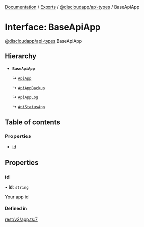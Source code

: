 [Documentation](../README.md) / [Exports](../modules.md) / [@discloudapp/api-types](../modules/discloudapp_api_types.md) / BaseApiApp

# Interface: BaseApiApp

[@discloudapp/api-types](../modules/discloudapp_api_types.md).BaseApiApp

## Hierarchy

- **`BaseApiApp`**

  ↳ [`ApiApp`](discloudapp_api_types.ApiApp.md)

  ↳ [`ApiAppBackup`](discloudapp_api_types.ApiAppBackup.md)

  ↳ [`ApiAppLog`](discloudapp_api_types.ApiAppLog.md)

  ↳ [`ApiStatusApp`](discloudapp_api_types.ApiStatusApp.md)

## Table of contents

### Properties

- [id](discloudapp_api_types.BaseApiApp.md#id)

## Properties

### id

• **id**: `string`

Your app id

#### Defined in

[rest/v2/app.ts:7](https://github.com/discloud/discloud.app/blob/bf097cb/packages/api-types/rest/v2/app.ts#L7)
